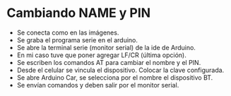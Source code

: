# Cambiando NAME y PIN #

 * Se conecta como en las imágenes.
 * Se graba el programa serie en el arduino.
 * Se abre la terminal serie (monitor serial) de la ide de Arduino. 
 * En mi caso tuve que poner agregar LF/CR (última opción).
 * Se escriben los comandos AT para cambiar el nombre y el PIN.
 * Desde el celular se vincula el dispositivo. Colocar la clave configurada.
 * Se abre Arduino Car, se selecciona por el nombre el dispositivo BT.
 * Se envían comandos y deben salir por el monitor serial. 
